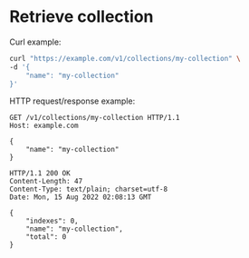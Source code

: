 # Retrieve collection

Curl example:

```sh
curl "https://example.com/v1/collections/my-collection" \
-d '{
    "name": "my-collection"
}'
```


HTTP request/response example:

```http
GET /v1/collections/my-collection HTTP/1.1
Host: example.com

{
    "name": "my-collection"
}

HTTP/1.1 200 OK
Content-Length: 47
Content-Type: text/plain; charset=utf-8
Date: Mon, 15 Aug 2022 02:08:13 GMT

{
    "indexes": 0,
    "name": "my-collection",
    "total": 0
}
```


